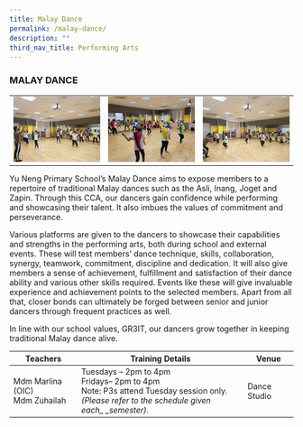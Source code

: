 ```yaml
---
title: Malay Dance
permalink: /malay-dance/
description: ""
third_nav_title: Performing Arts
---
```

### MALAY DANCE 

<table>
	<tr>
		<td><img src="/images/MalayDance-1.jpeg"/></td>
		<td><img src="/images/MalayDance-2.jpeg"/></td>
		<td><img src="/images/MalayDance-3.jpeg"/></td>
	</tr>
</table>

Yu Neng Primary School’s Malay Dance aims to expose members to a repertoire of traditional Malay dances such as the Asli, Inang, Joget and Zapin. Through this CCA, our dancers gain confidence while performing and showcasing their talent. It also imbues the values of commitment and perseverance.

Various platforms are given to the dancers to showcase their capabilities and strengths in the performing arts, both during school and external events. These will test members’ dance technique, skills, collaboration, synergy, teamwork, commitment, discipline and dedication. It will also give members a sense of achievement, fulfillment and satisfaction of their dance ability and various other skills required. Events like these will give invaluable experience and achievement points to the selected members. Apart from all that, closer bonds can ultimately be forged between senior and junior dancers through frequent practices as well.

In line with our school values, GR3IT, our dancers grow together in keeping traditional Malay dance alive.

| Teachers | Training Details | Venue |
| --- | --- | --- |
| Mdm Marlina (OIC) <br>Mdm Zuhailah | Tuesdays – 2pm to 4pm<br>Fridays– 2pm to 4pm<br>Note: P3s attend Tuesday session only.<br>*(Please refer to the schedule given each_ _semester).* | Dance Studio |
